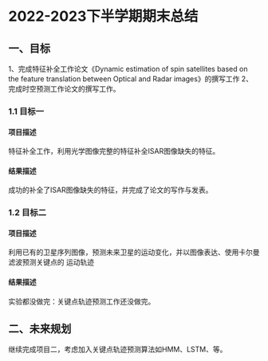 # 2022-2023下半学期期末总结

## 一、目标

1、完成特征补全工作论文《Dynamic estimation of spin satellites based on the feature
translation between Optical and Radar images》的撰写工作
2、完成时空预测工作论文的撰写工作。

### 1.1 目标一

#### 项目描述

特征补全工作，利用光学图像完整的特征补全ISAR图像缺失的特征。

#### 结果描述

成功的补全了ISAR图像缺失的特征，并完成了论文的写作与发表。

### 1.2 目标二

#### 项目描述

利用已有的卫星序列图像，预测未来卫星的运动变化，并以图像表达、使用卡尔曼滤波预测关键点的
运动轨迹

#### 结果描述

实验都没做完：关键点轨迹预测工作还没做完。

## 二、未来规划

继续完成项目二，考虑加入关键点轨迹预测算法如HMM、LSTM、等。